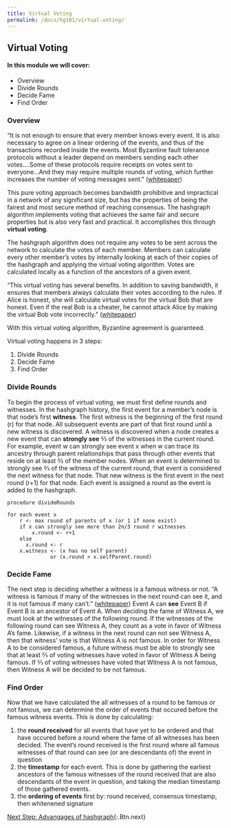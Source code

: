 ```yaml
---
title: Virtual Voting
permalink: /docs/hg101/virtual-voting/
---
```


## Virtual Voting

#### In this module we will cover:

* Overview
* Divide Rounds
* Decide Fame
* Find Order

### Overview

“It is not enough to ensure that every member knows every event. It is also
necessary to agree on a linear ordering of the events, and thus of the transactions
recorded inside the events. Most Byzantine fault tolerance protocols without a
leader depend on members sending each other votes....Some of these
protocols require receipts on votes sent to everyone...And they
may require multiple rounds of voting, which further increases the number of voting
messages sent.” ([whitepaper](https://www.swirlds.com/downloads/SWIRLDS-TR-2016-01.pdf))

This pure voting approach becomes bandwidth prohibitive and impractical in a network of any significant size, but has the properties of being the fairest and most secure method of reaching consensus. The hashgraph algorithm implements voting that achieves the same fair and secure properties but is also very fast and practical. It accomplishes this through **virtual voting**.

The hashgraph algorithm does not require any votes to be sent across the network to calculate the votes of each member. Members can calculate every other member’s votes by internally looking at each of their copies of the hashgraph and applying the virtual voting algorithm. Votes are calculated locally as a function of the ancestors of a given event.

“This virtual voting has several benefits. In addition to saving bandwidth, it ensures that members always calculate their votes according to the rules. If Alice is honest, she will calculate virtual votes for the virtual Bob that are honest. Even if the real Bob is a cheater, he cannot attack Alice by making the virtual Bob vote incorrectly." ([whitepaper](https://www.swirlds.com/downloads/SWIRLDS-TR-2016-01.pdf))

With this virtual voting algorithm, Byzantine agreement is guaranteed.

Virtual voting happens in 3 steps:

1. Divide Rounds
2. Decide Fame
3. Find Order

### Divide Rounds

To begin the process of virtual voting, we must first define rounds and witnesses. In the hashgraph history, the first event for a member’s node is that node’s first **witness**. The first witness is the beginning of the first round (r) for that node. All subsequent events are part of that first round until a new witness is discovered. A witness is discovered when a node creates a new event that can **strongly see** ⅔ of the witnesses in the current round. For example, event w can strongly see event x when w can trace its ancestry through parent relationships that pass through other events that reside on at least ⅔ of the member nodes. When an event is determined to strongly see ⅔ of the witness of the current round, that event is considered the next witness for that node. That new witness is the first event in the next round (r+1) for that node. Each event is assigned a round as the event is added to the hashgraph.

```
procedure divideRounds

for each event x
	r <- max round of parents of x (or 1 if none exist)
	if x can strongly see more than 2n/3 round r witnesses
		x.round <- r+1
	else
	  x.round <- r
	x.witness <- (x has no self parent)
  			  or (x.round > x.selfParent.round)
```

### Decide Fame

The next step is deciding whether a witness is a famous witness or not. “A witness is famous if many of the witnesses in the next round can see it, and it is not famous if many can’t.” ([whitepaper](https://www.swirlds.com/downloads/SWIRLDS-TR-2016-01.pdf)) Event A can **see** Event B if Event B is an ancestor of Event A. When deciding the fame of Witness A, we must look at the witnesses of the following round. If the witnesses of the following round can see Witness A, they count as a vote in favor of Witness A’s fame. Likewise, if a witness in the next round can not see Witness A, then that witness’ vote is that Witness A is not famous. In order for Witness A to be considered famous, a future witness must be able to strongly see that at least ⅔ of voting witnesses have voted in favor of Witness A being famous. If ⅔ of voting witnesses have voted that Witness A is not famous, then Witness A will be decided to be not famous.

### Find Order

Now that we have calculated the all witnesses of a round to be famous or not famous, we can determine the order of events that occured before the famous witness events. This is done by calculating:

1. the **round received** for all events that have yet to be ordered and that have occured before a round where the fame of all witnesses has been decided. The event’s round received is the first round where all famous witnesses of that round can see (or are descendants of) the event in question
2. the **timestamp** for each event. This is done by gathering the earliest ancestors of the famous witnesses of the round received that are also descendants of the event in question, and taking the median timestamp of those gathered events.
3. the **ordering of events** first by: round received, consensus timestamp, then whitenened signature

[Next Step: Advangages of hashgraph](/docs/hg101/advantages-of-hashgraph){:.Btn.next}
